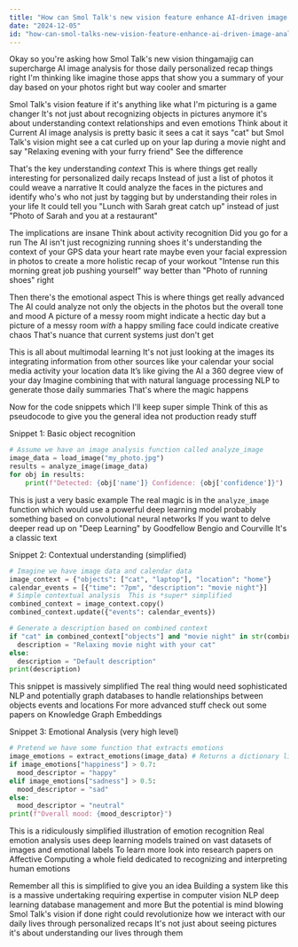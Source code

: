 ```yaml
---
title: "How can Smol Talk's new vision feature enhance AI-driven image analysis in daily personalized recaps?"
date: "2024-12-05"
id: "how-can-smol-talks-new-vision-feature-enhance-ai-driven-image-analysis-in-daily-personalized-recaps"
---
```


Okay so you're asking how Smol Talk's new vision thingamajig can supercharge AI image analysis for those daily personalized recap things right  I'm thinking like imagine those apps that show you a summary of your day based on your photos right but way cooler and smarter

Smol Talk's vision feature if it's anything like what I'm picturing is a game changer  It's not just about recognizing objects in pictures anymore it's about understanding context relationships and even emotions  Think about it  Current AI image analysis is pretty basic it sees a cat it says "cat" but Smol Talk's vision might see a cat curled up on your lap during a movie night and say "Relaxing evening with your furry friend"  See the difference

That's the key understanding *context*  This is where things get really interesting for personalized daily recaps  Instead of just a list of photos it could weave a narrative  It could analyze the faces in the pictures and identify who's who not just by tagging but by understanding their roles in your life  It could tell you  "Lunch with Sarah great catch up" instead of just "Photo of Sarah and you at a restaurant"

The implications are insane  Think about activity recognition  Did you go for a run The AI isn't just recognizing running shoes it's understanding the context of your GPS data your heart rate maybe even your facial expression in photos to create a more holistic recap of your workout  "Intense run this morning great job pushing yourself"  way better than "Photo of running shoes" right

Then there's the emotional aspect This is where things get really advanced  The AI could analyze not only the objects in the photos but the overall tone and mood  A picture of a messy room might indicate a hectic day but a picture of a messy room *with* a happy smiling face could indicate creative chaos  That's nuance that current systems just don't get

This is all about multimodal learning  It's not just looking at the images its integrating information from other sources like your calendar your social media activity your location data  It’s like giving the AI a 360 degree view of your day  Imagine combining that with natural language processing NLP to generate those daily summaries  That's where the magic happens

Now for the code snippets which I'll keep super simple  Think of this as pseudocode to give you the general idea not production ready stuff

Snippet 1:  Basic object recognition

```python
# Assume we have an image analysis function called analyze_image
image_data = load_image("my_photo.jpg")
results = analyze_image(image_data)
for obj in results:
    print(f"Detected: {obj['name']} Confidence: {obj['confidence']}")
```

This is just a very basic example  The real magic is in the `analyze_image` function which would use a powerful deep learning model probably something based on convolutional neural networks  If you want to delve deeper read up on "Deep Learning" by Goodfellow Bengio and Courville  It's a classic text

Snippet 2:  Contextual understanding (simplified)


```python
# Imagine we have image data and calendar data
image_context = {"objects": ["cat", "laptop"], "location": "home"}
calendar_events = [{"time": "7pm", "description": "movie night"}]
# Simple contextual analysis  This is *super* simplified
combined_context = image_context.copy()
combined_context.update({"events": calendar_events})

# Generate a description based on combined context
if "cat" in combined_context["objects"] and "movie night" in str(combined_context["events"]):
  description = "Relaxing movie night with your cat"
else:
  description = "Default description"
print(description)

```
This snippet is massively simplified  The real thing would need sophisticated NLP and potentially graph databases to handle relationships between objects events and locations  For more advanced stuff check out some papers on Knowledge Graph Embeddings

Snippet 3:  Emotional Analysis (very high level)


```python
# Pretend we have some function that extracts emotions
image_emotions = extract_emotions(image_data) # Returns a dictionary like {"happiness": 0.8, "sadness": 0.1}
if image_emotions["happiness"] > 0.7:
  mood_descriptor = "happy"
elif image_emotions["sadness"] > 0.5:
  mood_descriptor = "sad"
else:
  mood_descriptor = "neutral"
print(f"Overall mood: {mood_descriptor}")
```


This is a ridiculously simplified illustration of emotion recognition  Real emotion analysis uses deep learning models trained on vast datasets of images and emotional labels  To learn more look into research papers on Affective Computing a whole field dedicated to recognizing and interpreting human emotions

Remember  all this is simplified to give you an idea  Building a system like this is a massive undertaking requiring expertise in computer vision NLP deep learning database management and more  But the potential is mind blowing  Smol Talk's vision if done right could revolutionize how we interact with our daily lives through personalized recaps  It's not just about seeing pictures it's about understanding our lives through them

